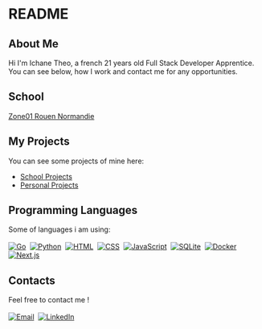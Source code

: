 # README

## About Me
Hi I'm Ichane Theo, a french 21 years old Full Stack Developer Apprentice. <br>
You can see below, how I work and contact me for any opportunities.

## School
[Zone01 Rouen Normandie](https://zone01rouennormandie.org/)
## My Projects
You can see some projects of mine here: <br>
- [School Projects](https://github.com/TheoIchane/School_Projects)
- [Personal Projects](https://github.com/TheoIchane/Personal_Projects)

## Programming Languages
Some of languages i am using: <br>  
[![Go](https://img.shields.io/badge/Go-%2300ADD8.svg?&logo=go&logoColor=white)](https://go.dev/)&nbsp;
[![Python](https://img.shields.io/badge/-Python-05122A?style=flat&logo=python)](https://www.python.org/psf-landing)&nbsp;
[![HTML](https://img.shields.io/badge/HTML-%23E34F26.svg?logo=html5&logoColor=white)](#)&nbsp;
[![CSS](https://img.shields.io/badge/CSS-1572B6?logo=css3&logoColor=fff)](#)&nbsp;
[![JavaScript](https://img.shields.io/badge/JavaScript-F7DF1E?logo=javascript&logoColor=000)](#)&nbsp;
[![SQLite](https://img.shields.io/badge/SQLite-%2307405e.svg?logo=sqlite&logoColor=white)](https://www.sqlite.org/)&nbsp;
[![Docker](https://img.shields.io/badge/Docker-2496ED?logo=docker&logoColor=fff)](https://www.docker.com/)&nbsp;
[![Next.js](https://img.shields.io/badge/Next.js-black?logo=next.js&logoColor=white)](https://nextjs.org/)

## Contacts
Feel free to contact me ! <br> <br>
[![Email](https://custom-icon-badges.demolab.com/badge/Email-fff?logo=email-icon)](mailto:ichane.theo@gmail.com)&nbsp;
[![LinkedIn](https://custom-icon-badges.demolab.com/badge/LinkedIn-0A66C2?logo=linkedin-white&logoColor=fff)](https://www.linkedin.com/in/theo-ichane-b2a812343/)




